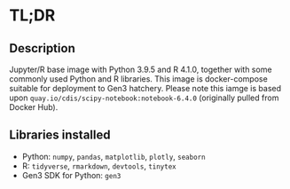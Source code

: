 # TL;DR

## Description
Jupyter/R base image with Python 3.9.5 and R 4.1.0, together with some commonly used Python and R libraries. This image is docker-compose suitable for deployment to Gen3 hatchery. Please note this iamge is based upon `quay.io/cdis/scipy-notebook:notebook-6.4.0` (originally pulled from Docker Hub).

## Libraries installed
* Python: `numpy`, `pandas`, `matplotlib`, `plotly`, `seaborn`
* R: `tidyverse`, `rmarkdown`, `devtools`, `tinytex`
* Gen3 SDK for Python: `gen3`

